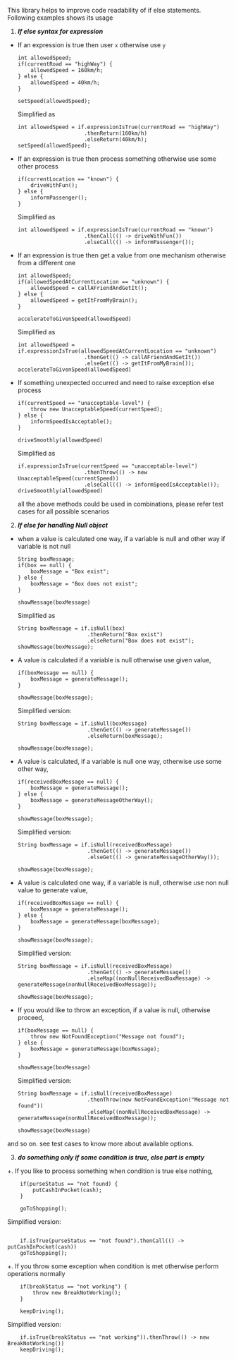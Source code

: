 This library helps to improve code readability of if else statements. Following examples shows its usage


1. __*If else syntax for expression*__

+ If an expression is true then user `x` otherwise use `y`
    ```
    int allowedSpeed;
    if(currentRoad == "highWay") {
        allowedSpeed = 160km/h;
    } else {
        allowedSpeed = 40km/h;    
    }
    
    setSpeed(allowedSpeed);
    ```
    
    Simplified as
    ```
    int allowedSpeed = if.expressionIsTrue(currentRoad == "highWay")
                         .thenReturn(160km/h)
                         .elseReturn(40km/h);
    setSpeed(allowedSpeed);

+ If an expression is true then process something otherwise use some other process
    ```
    if(currentLocation == "known") {
        driveWithFun();
    } else {
        informPassenger();    
    }
    ```
    
    Simplified as
    ```
    int allowedSpeed = if.expressionIsTrue(currentRoad == "known")
                         .thenCall(() -> driveWithFun())
                         .elseCall(() -> informPassenger());
    ```

+ If an expression is true then get a value from one mechanism otherwise from a different one 
    ```
    int allowedSpeed;
    if(allowedSpeedAtCurrentLocation == "unknown") {
        allowedSpeed = callAFriendAndGetIt();
    } else {
        allowedSpeed = getItFromMyBrain();
    }
    
    accelerateToGivenSpeed(allowedSpeed)
    ```
    
    Simplified as
    ```
    int allowedSpeed = if.expressionIsTrue(allowedSpeedAtCurrentLocation == "unknown")
                         .thenGet(() -> callAFriendAndGetIt())
                         .elseGet(() -> getItFromMyBrain());
    accelerateToGivenSpeed(allowedSpeed)
    ```

+ If something unexpected occurred and need to raise exception else process
    ```
    if(currentSpeed == "unacceptable-level") {
        throw new UnacceptableSpeed(currentSpeed);
    } else {
        informSpeedIsAcceptable();
    }
    
    driveSmoothly(allowedSpeed)
    ```
    
    Simplified as
    ```
    if.expressionIsTrue(currentSpeed == "unacceptable-level")
                         .thenThrow(() -> new UnacceptableSpeed(currentSpeed))
                         .elseCall(() -> informSpeedIsAcceptable());
    driveSmoothly(allowedSpeed)
    ```
    
    all the above methods could be used in combinations, please refer test cases for all possible scenarios

2. __*If else for handling Null object*__

+ when a value is calculated one way, if a variable is null and other way if variable is not null
    ```
    String boxMessage;
    if(box == null) {
        boxMessage = "Box exist";
    } else {
        boxMessage = "Box does not exist";
    }
    
    showMessage(boxMessage)
    ```
    
    Simplified as
    ```
    String boxMessage = if.isNull(box)
                          .thenReturn("Box exist")
                          .elseReturn("Box does not exist");
    showMessage(boxMessage);
    ```

+ A value is calculated if a variable is null otherwise use given value,
    ```
    if(boxMessage == null) {
        boxMessage = generateMessage();
    }
    
    showMessage(boxMessage);
    ```
    
    Simplified version:
    ```
    String boxMessage = if.isNull(boxMessage)
                          .thenGet(() -> generateMessage())
                          .elseReturn(boxMessage);
    
    showMessage(boxMessage);
    ```

+ A value is calculated, if a variable is null one way, otherwise use some other way,
    ```
    if(receivedBoxMessage == null) {
        boxMessage = generateMessage();
    } else {
        boxMessage = generateMessageOtherWay();
    }
    
    showMessage(boxMessage);
    ```
    
    Simplified version:
    ```
    String boxMessage = if.isNull(receivedBoxMessage)
                          .thenGet(() -> generateMessage())
                          .elseGet(() -> generateMessageOtherWay());
    
    showMessage(boxMessage);
    ```

+ A value is calculated one way, if a variable is null, otherwise use non null value to generate value,
    ```
    if(receivedBoxMessage == null) {
        boxMessage = generateMessage();
    } else {
        boxMessage = generateMessage(boxMessage);
    }
    
    showMessage(boxMessage);
    ```
    
    Simplified version:
    ```
    String boxMessage = if.isNull(receivedBoxMessage)
                          .thenGet(() -> generateMessage())
                          .elseMap((nonNullReceivedBoxMessage) -> generateMessage(nonNullReceivedBoxMessage));
    
    showMessage(boxMessage);
    ```

+ If you would like to throw an exception, if a value is null, otherwise proceed,
    ```
    if(boxMessage == null) {
        throw new NotFoundException("Message not found");
    } else {
        boxMessage = generateMessage(boxMessage);
    }
    
    showMessage(boxMessage)
    ```
    
    Simplified version:
    ```
    String boxMessage = if.isNull(receivedBoxMessage)
                          .thenThrow(new NotFoundException("Message not found"))
                          .elseMap((nonNullReceivedBoxMessage) -> generateMessage(nonNullReceivedBoxMessage));
    
    showMessage(boxMessage)
    ```

and so on. see test cases to know more about available options.

3. __*do something only if some condition is true, else part is empty*__

+. If you like to process something when condition is true else nothing,
```
    if(purseStatus == "not found) {
        putCashInPocket(cash);
    }
    
    goToShopping();
```    

Simplified version:


```

    if.isTrue(purseStatus == "not found").thenCall(() -> putCashInPocket(cash))    
    goToShopping();

```

+. If you throw some exception when condition is met otherwise perform operations normally
```
    if(breakStatus == "not working") {
        throw new BreakNotWorking();
    }
    
    keepDriving();
```    

Simplified version:


```
    if.isTrue(breakStatus == "not working")).thenThrow(() -> new BreakNotWorking())    
    keepDriving();
```
